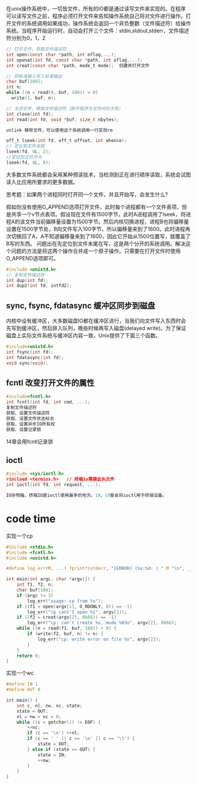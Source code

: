 在unix操作系统中，一切皆文件，所有的IO都是通过读写文件来实现的。在程序可以读写文件之前，程序必须打开文件来告知操作系统自己将对文件进行操作。打开文件的系统调用如果成功，操作系统会返回一个非负整数（文件描述符）给操作系统。当程序开始运行时，自动会打开三个文件：stdin,stdout,stderr，文件描述符分别为0，1，2

```c
// 打开文件，获取文件描述符
int open(const char *path, int oflag,...);
int openat(int fd, const char *path, int oflag,...);
int creat(const char *path, mode_t mode);  创建并打开文件

// 将标准输入写入标准输出
char buf[100];
int n;
while ((n = read(0, buf, 100)) > 0)
  write(1, buf, n);

// 关闭文件，释放文件描述符（断开程序与文件间的关联）
int close(int fd);
int read(int fd, void *buf, size_t nbytes);

unlink 移除文件，可以使用这个系统调用一行实现rm

off_t lseek(int fd, off_t offset, int whence);
// 定位到文件末尾
lseek(fd, 0L, 2);
//定位到文件开头
lseek(fd, 0L, 0);
```

大多数文件系统都会采用某种预读技术，当检测到正在进行顺序读取，系统会试图读入比应用所要求的更多数据。

思考题：如果两个进程同时打开同一个文件，并且开始写，会发生什么?

假如你没有使用O_APPEND选项打开文件，此时每个进程都有一个文件表项，但是共享一个v节点表项。假设现在文件有1500字节，此时A进程调用了lseek，将进程A的该文件当前偏移量设置为1500字节。然后内核切换进程，进程B也将偏移量设置在1500字节处，B向文件写入100字节，所以偏移量来到了1600。此时进程再次切换回了A，A不知道偏移量来到了1600，因此它开始从1500位置写，就覆盖了B写的东西。
问题出在先定位到文件末尾在写，这是两个分开的系统调用。解决这个问题的方法是将这两个操作合并成一个原子操作。只需要在打开文件时使用O_APPEND选项即可。

```c
#include <unistd.h>
// 复制文件描述符
int dup(int fd);
int dup2(int fd, intfd2);
```

## sync, fsync, fdatasync 缓冲区同步到磁盘
内核中设有缓冲区，大多数磁盘IO都在缓冲区进行，当我们向文件写入东西时会先写到缓冲区，然后排入队列，晚些时候再写入磁盘(delayed write)。为了保证磁盘上实际文件系统与缓冲区内容一致，Unix提供了下面三个函数。

```c
#include<unistd.h>
int fsync(int fd);
int fdatasync(int fd);
void sync(void);
```

## fcntl 改变打开文件的属性
```c
#include<fcntl.h>
int fcntl(int fd, int cmd, ...);
复制文件描述符
获取、设置文件描述符
获取、设置文件状态标志
获取、设置异步IO所有权
获取、设置记录锁
```

14章会用fcntl记录锁

## ioctl
```c
#include <sys/ioctl.h>
#inclued <termios.h>   // 终端io需要此头文件
int ioctl(int fd, int request, ...);

IO杂物箱，终端IO是ioctl使用最多的地方。18，19章会将ioctl用于终端设备。
```


# code time
实现一个cp

```c
#include <stdio.h>
#include <fcntl.h>
#include <unistd.h>

#define log_err(M, ...) fprintf(stderr, "[ERROR] (%s:%d: ) " M "\n", __FILE__, __LINE__, ##__VA_ARGS__)

int main(int argc, char *argv[]) {
	int f1, f2, n;
	char buf[100];
	if (argc != 3) 
		log_err("usage: cp from to");
	if ((f1 = open(argv[1], O_RDONLY, 0)) == -1)
		log_err("cp cant't open %s", argv[1]);
	if ((f2 = creat(argv[2], 0666)) == -1)
		log_err("cp: can't create %s, mode %03o", argv[2], 0666);
	while ((n = read(f1, buf, 100)) > 0) {
		if (write(f2, buf, n) != n) {
			log_err("cp: write error on file %s", argv[2]);
		}
	}
	return 0;
}
```

实现一个wc
```c
#define IN 1
#define OUT 0

int main() {
    int c, nl, nw, nc, state;
    state = OUT;
    nl = nw = nc = 0;
    while ((c = getchar()) != EOF) {
        ++nc;
        if (c == '\n') ++nl;
        if (c == ' ' || c == '\n' || c == '\t') {
            state = OUT;
        } else if (state == OUT) {
            state = IN;
            ++nw;
        }
    }
}
```
